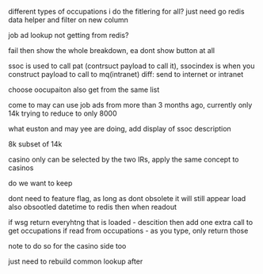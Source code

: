 different types of occupations i do the fitlering for all?
	just need go redis data helper and filter on new column

job ad lookup not getting from redis?

fail then show the whole breakdown, ea dont show button at all

ssoc is used to call pat (contrsuct payload to call it),
ssocindex is when you construct payload to call to mq(intranet)
diff: send to internet or intranet

choose oocupaiton also get from the same list

come to may can use job ads from more than 3 months ago,
currently only 14k
trying to reduce to only 8000

what euston and may yee are doing, add display of ssoc description

8k subset of 14k 

casino only can be selected by the two IRs, apply the same concept to casinos

do we want to keep

dont need to feature flag, as long as dont obsolete it will still appear
load also obsootled datetime to redis
then when readout 

if wsg return everyhtng that is loaded - descition then add one extra call to get occupations
if read from occupations - as you type, only return those 

note to do so for the casino side too

just need to rebuild common lookup after